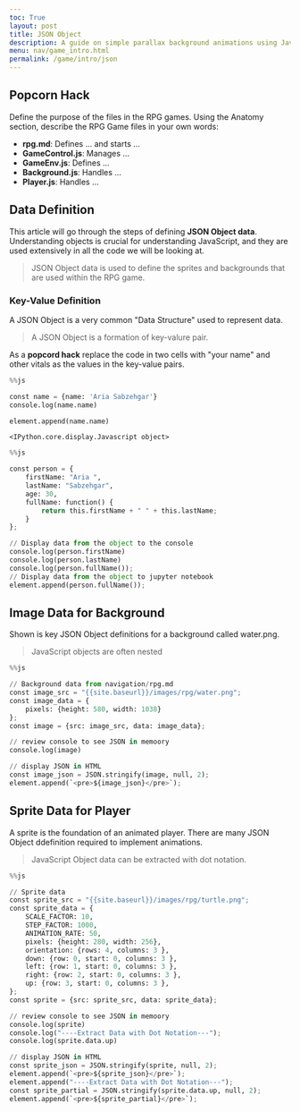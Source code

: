 ```yaml
---
toc: True
layout: post
title: JSON Object
description: A guide on simple parallax background animations using Javascript, and how to implement them into games
menu: nav/game_intro.html
permalink: /game/intro/json
---
```


## Popcorn Hack

Define the purpose of the files in the RPG games. Using the Anatomy section, describe the RPG Game files in your own words:

- **rpg.md**: Defines ... and starts ...
- **GameControl.js**: Manages ... 
- **GameEnv.js**: Defines ...
- **Background.js**: Handles ...
- **Player.js**: Handles ...

## Data Definition
This article will go through the steps of defining **JSON Object data**.  Understanding objects is crucial for understanding JavaScript, and they are used extensively in all the code we will be looking at.

> JSON Object  data is used to define the sprites and backgrounds that are used within the RPG game.

### Key-Value Definition
A JSON Object is a very common "Data Structure" used to represent data.

> A JSON Object is a formation of key-valure pair.

As a **popcord hack** replace the code in two cells with "your name" and other vitals as the values in the key-value pairs.


```python
%%js

const name = {name: 'Aria Sabzehgar'}
console.log(name.name)

element.append(name.name)

```


    <IPython.core.display.Javascript object>



```python
%%js

const person = {
    firstName: "Aria ",
    lastName: "Sabzehgar",
    age: 30,
    fullName: function() {
        return this.firstName + " " + this.lastName;
    }
};

// Display data from the object to the console
console.log(person.firstName)
console.log(person.lastName)
console.log(person.fullName());
// Display data from the object to jupyter notebook 
element.append(person.fullName());
```

## Image Data for Background
Shown is key JSON Object definitions for a background called water.png.

> JavaScript objects are often nested


```python
%%js

// Background data from navigation/rpg.md
const image_src = "{{site.baseurl}}/images/rpg/water.png";
const image_data = {
    pixels: {height: 580, width: 1038}
};
const image = {src: image_src, data: image_data};

// review console to see JSON in memoory
console.log(image)

// display JSON in HTML
const image_json = JSON.stringify(image, null, 2);
element.append(`<pre>${image_json}</pre>`);
```

## Sprite Data for Player
A sprite is the foundation of an animated player.  There are many JSON Object ddefinition required to implement animations.

> JavaScript Object data can be extracted with dot notation.


```python
%%js

// Sprite data
const sprite_src = "{{site.baseurl}}/images/rpg/turtle.png";
const sprite_data = {
    SCALE_FACTOR: 10,
    STEP_FACTOR: 1000,
    ANIMATION_RATE: 50,
    pixels: {height: 280, width: 256},
    orientation: {rows: 4, columns: 3 },
    down: {row: 0, start: 0, columns: 3 },
    left: {row: 1, start: 0, columns: 3 },
    right: {row: 2, start: 0, columns: 3 },
    up: {row: 3, start: 0, columns: 3 },
};
const sprite = {src: sprite_src, data: sprite_data};

// review console to see JSON in memoory
console.log(sprite)
console.log("----Extract Data with Dot Notation---");
console.log(sprite.data.up)

// display JSON in HTML
const sprite_json = JSON.stringify(sprite, null, 2);
element.append(`<pre>${sprite_json}</pre>`);
element.append("----Extract Data with Dot Notation---");
const sprite_partial = JSON.stringify(sprite.data.up, null, 2);
element.append(`<pre>${sprite_partial}</pre>`);

```
